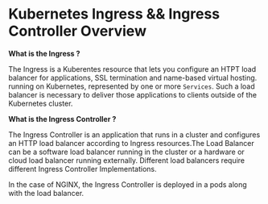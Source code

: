 # Kubernetes Ingress && Ingress Controller Overview


**What is the Ingress ?**

The Ingress is a Kuberentes resource that lets you configure an HTPT load balancer for applications, SSL termination and name-based virtual hosting. running on Kubernetes, represented by one or more `Services`. Such a load balancer is necessary to deliver those applications to clients outside of the Kubernetes cluster.

**What is the Ingress Controller ?**

The Ingress Controller is an application that runs in a cluster and configures an HTTP load balancer according to Ingress resources.The Load Balancer can be a software load balancer running in the cluster or a hardware or cloud load balancer running externally. Different load balancers require different Ingress Controller Implementations.

In the case of NGINX, the Ingress Controller is deployed in a pods along with the load balancer.